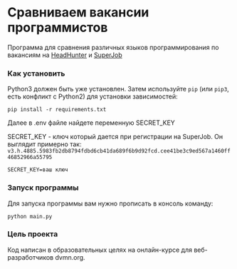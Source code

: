 # Сравниваем вакансии программистов
Программа для сравнения различных языков программирования по вакансиям на [HeadHunter](https://izhevsk.hh.ru/) и [SuperJob](https://izhevsk.superjob.ru/info/hr_service.html)

### Как установить
Python3 должен быть уже установлен. 
Затем используйте `pip` (или `pip3`, есть конфликт с Python2) для установки зависимостей:
```
pip install -r requirements.txt
```

Далее в .env файле найдете переменную SECRET_KEY

SECRET_KEY - ключ который дается при регистрации на SuperJob. Он выглядит примерно так: `v3.h.4885.5983fb2db8794fdbd6cb41da689f6b9d92fcd.cee41be3c9ed567a1460ff46852966a55795`

```
SECRET_KEY=ваш ключ
```

### Запуск программы

Для запуска программы вам нужно прописать в консоль команду:
```
python main.py
```

### Цель проекта
Код написан в образовательных целях на онлайн-курсе для веб-разработчиков dvmn.org.
